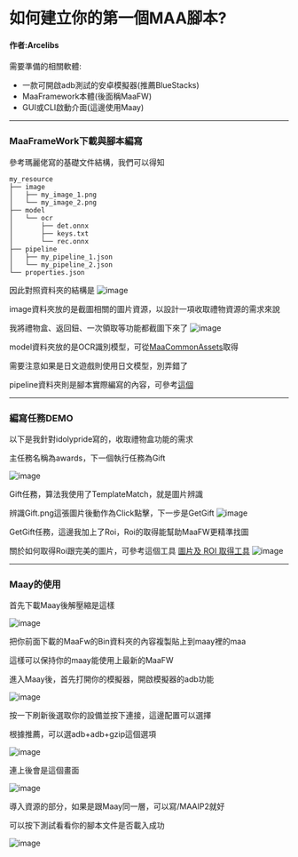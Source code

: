 # 如何建立你的第一個MAA腳本?

#### 作者:Arcelibs

需要準備的相關軟體:
* 一款可開啟adb測試的安卓模擬器(推薦BlueStacks)
* MaaFramework本體(後面稱MaaFW)
* GUI或CLI啟動介面(這邊使用Maay)

---
### MaaFrameWork下載與腳本編寫

參考瑪麗佬寫的基礎文件結構，我們可以得知
```
my_resource
├── image
│   ├── my_image_1.png
│   └── my_image_2.png
├── model
│   └── ocr
│       ├── det.onnx
│       ├── keys.txt
│       └── rec.onnx
├── pipeline
│   ├── my_pipeline_1.json
│   └── my_pipeline_2.json
└── properties.json
```
因此對照資料夾的結構是
![image](https://github.com/Arcelibs/MaaFramework/assets/49543451/db86a822-9a9f-4241-b72f-b548e25d5b3a)


image資料夾放的是截圖相關的圖片資源，以設計一項收取禮物資源的需求來說

我將禮物盒、返回鈕、一次領取等功能都截圖下來了
![image](https://github.com/Arcelibs/MaaFramework/assets/49543451/e73fc7d7-8641-47cc-824b-957351682317)


model資料夾放的是OCR識別模型，可從[MaaCommonAssets](https://github.com/MaaAssistantArknights/MaaCommonAssets/tree/main/OCR)取得

需要注意如果是日文遊戲則使用日文模型，別弄錯了

pipeline資料夾則是腳本實際編寫的內容，可參考[這個](https://github.com/MaaAssistantArknights/MaaFramework/blob/main/docs/zh_cn/3.1-%E4%BB%BB%E5%8A%A1%E6%B5%81%E6%B0%B4%E7%BA%BF%E5%8D%8F%E8%AE%AE.md)

---
### 編寫任務DEMO

以下是我針對idolypride寫的，收取禮物盒功能的需求

主任務名稱為awards，下一個執行任務為Gift

![image](https://github.com/Arcelibs/MaaFramework/assets/49543451/ac81a04c-ae1c-4635-8271-e90bda2fc7c8)


Gift任務，算法我使用了TemplateMatch，就是圖片辨識

辨識Gift.png這張圖片後動作為Click點擊，下一步是GetGift
![image](https://github.com/Arcelibs/MaaFramework/assets/49543451/465cb064-bb04-4461-a4d3-48116d3859f7)


GetGift任務，這邊我加上了Roi，Roi的取得能幫助MaaFW更精準找圖

關於如何取得Roi跟完美的圖片，可參考這個工具 [圖片及 ROI 取得工具](https://github.com/MaaAssistantArknights/MaaFramework/tree/main/tools/ImageCropper)
![image](https://github.com/Arcelibs/MaaFramework/assets/49543451/b6599d71-6d61-48d3-8c03-8ac75c3b419d)


---
### Maay的使用

首先下載Maay後解壓縮是這樣

![image](https://github.com/Arcelibs/MaaFramework/assets/49543451/2691ce3c-cc19-4038-ad8d-7ff4bff35b09)


把你前面下載的MaaFw的Bin資料夾的內容複製貼上到maay裡的maa

這樣可以保持你的maay能使用上最新的MaaFW

進入Maay後，首先打開你的模擬器，開啟模擬器的adb功能

![image](https://github.com/Arcelibs/MaaFramework/assets/49543451/b9307007-761b-4932-b6e1-23b5bd0180b0)


按一下刷新後選取你的設備並按下連接，這邊配置可以選擇

根據推薦，可以選adb+adb+gzip這個選項

![image](https://github.com/Arcelibs/MaaFramework/assets/49543451/a61e36ac-eeec-42de-85a0-aa3a4dd16dd8)

連上後會是這個畫面

![image](https://github.com/Arcelibs/MaaFramework/assets/49543451/c478e3d4-9532-41d7-81fa-d22c3f6d4c75)



導入資源的部分，如果是跟Maay同一層，可以寫/MAAIP2就好

可以按下測試看看你的腳本文件是否載入成功

![image](https://github.com/Arcelibs/MaaFramework/assets/49543451/71377313-3de7-4555-abdf-d35ccabb5a62)


